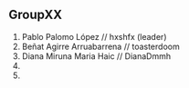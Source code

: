 ## GroupXX

1. Pablo Palomo López // hxshfx (leader)
2. Beñat Agirre Arruabarrena // toasterdoom
3. Diana Miruna Maria Haic // DianaDmmh 
4. 
5. 
